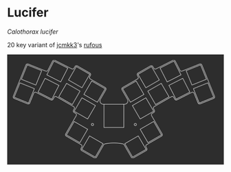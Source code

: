 # Lucifer

_Calothorax lucifer_

20 key variant of [jcmkk3](https://github.com/jcmkk3)'s [rufous](https://github.com/jcmkk3/trochilidae/tree/main)

![wip lucifer keyboard image](Lucifer-keyboard-wip-layout.jpg)
